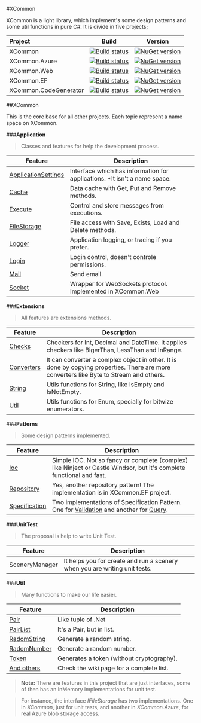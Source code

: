 #XCommon

XCommon is a light library, which implement's some design patterns and some util functions in pure C#. It is divide in five projects;


|Project | Build   | Version
|:-------| ------- | -------
| XCommon | [![Build status](https://ci.appveyor.com/api/projects/status/vu4oi81o5oqcltjh?svg=true)](https://ci.appveyor.com/project/marviobezerra/xcommon) |  [![NuGet version](https://badge.fury.io/nu/xcommon.svg)](https://badge.fury.io/nu/xcommon)
| XCommon.Azure | [![Build status](https://ci.appveyor.com/api/projects/status/vu4oi81o5oqcltjh?svg=true)](https://ci.appveyor.com/project/marviobezerra/xcommon) |  [![NuGet version](https://badge.fury.io/nu/xcommon.azure.svg)](https://badge.fury.io/nu/xcommon.azure)
| XCommon.Web | [![Build status](https://ci.appveyor.com/api/projects/status/vu4oi81o5oqcltjh?svg=true)](https://ci.appveyor.com/project/marviobezerra/xcommon) | [![NuGet version](https://badge.fury.io/nu/xcommon.web.svg)](https://badge.fury.io/nu/xcommon.web)
| XCommon.EF | [![Build status](https://ci.appveyor.com/api/projects/status/vu4oi81o5oqcltjh?svg=true)](https://ci.appveyor.com/project/marviobezerra/xcommon) | [![NuGet version](https://badge.fury.io/nu/xcommon.ef.svg)](https://badge.fury.io/nu/xcommon.ef)
| XCommon.CodeGenerator | [![Build status](https://ci.appveyor.com/api/projects/status/vu4oi81o5oqcltjh?svg=true)](https://ci.appveyor.com/project/marviobezerra/xcommon) | [![NuGet version](https://badge.fury.io/nu/xcommon.codegenerator.svg)](https://badge.fury.io/nu/xcommon.codegenerator)

##XCommon

This is the core base for all other projects. Each topic represent a name space on XCommon.

###**Application**

> Classes and features for help the development process.

| Feature          | Description
 ----------------- | -----------------
|[ApplicationSettings](https://github.com/marviobezerra/XCommon/wiki/XCommon---ApplicationSettings)| Interface which has information for applications. *It isn't a name space.
| [Cache](https://github.com/marviobezerra/XCommon/wiki/XCommon---Cache)| Data cache with Get, Put and Remove methods.
| [Execute](https://github.com/marviobezerra/XCommon/wiki/XComon---Execute) | Control and store messages from executions.
|[FileStorage](https://github.com/marviobezerra/XCommon/wiki/XCommon---FileStorage)| File access with Save, Exists, Load and Delete methods.
|[Logger](https://github.com/marviobezerra/XCommon/wiki/XCommon---Logger)| Application logging, or tracing if you prefer.
|[Login](https://github.com/marviobezerra/XCommon/wiki/XCommon---Login)| Login control, doesn't controle permissions.
|[Mail](https://github.com/marviobezerra/XCommon/wiki/XCommon---Mail)| Send email.
|[Socket](https://github.com/marviobezerra/XCommon/wiki/XCommon---Socket)| Wrapper for WebSockets protocol. Implemented in XCommon.Web

###**Extensions**

> All features are extensions methods.

| Feature          | Description
 ----------------- | -----------------
|[Checks](https://github.com/marviobezerra/XCommon/wiki/XCommon---Extensions#checks)| Checkers for Int, Decimal and DateTime. It applies checkers like BigerThan, LessThan and InRange.
|[Converters](https://github.com/marviobezerra/XCommon/wiki/XCommon---Extensions#converters)| It can converter a complex object in other. It is done by copying properties. There are more converters like Byte to Stream and others. 
|[String](https://github.com/marviobezerra/XCommon/wiki/XCommon---Extensions#string)| Utils functions for String, like IsEmpty and IsNotEmpty.
|[Util](https://github.com/marviobezerra/XCommon/wiki/XCommon---Extensions#util)| Utils functions for Enum, specially for bitwize enumerators.

###**Patterns**

> Some design patterns implemented.

| Feature          | Description
 ----------------- | -----------------
|[Ioc](https://github.com/marviobezerra/XCommon/wiki/XCommon---Ioc)| Simple IOC. Not so fancy or complete (complex) like Ninject or Castle Windsor, but it's complete functional and fast.
|[Repository](https://github.com/marviobezerra/XCommon/wiki/XCommon---Repository)| Yes, another repository pattern! The implementation is in XCommon.EF project.
|[Specification](https://github.com/marviobezerra/XCommon/wiki/XComonn---Specification)| Two implementations of Specification Pattern. One for [Validation](https://github.com/marviobezerra/XCommon/wiki/XComonn---Specification-Validation) and another for [Query](https://github.com/marviobezerra/XCommon/wiki/XComon---Specification-Query).

###**UnitTest**

> The proposal is help to write Unit Test.

| Feature          | Description
 ----------------- | -----------------
|SceneryManager| It helps you for create and run a scenery when you are writing unit tests.

###**Util**

> Many functions to make our life easier.

| Feature          | Description
 ----------------- | -----------------
|[Pair](https://github.com/marviobezerra/XCommon/wiki/XCommon---Utils)| Like tuple of .Net
|[PairList](https://github.com/marviobezerra/XCommon/wiki/XCommon---Utils)| It's a Pair, but in list.
|[RadomString](https://github.com/marviobezerra/XCommon/wiki/XCommon---Utils)| Generate a random string.
|[RadomNumber](https://github.com/marviobezerra/XCommon/wiki/XCommon---Utils)| Generate a random number.
|[Token](https://github.com/marviobezerra/XCommon/wiki/XCommon---Utils)| Generates a token (without cryptography).
|[And others](https://github.com/marviobezerra/XCommon/wiki/XCommon---Utils)| Check the wiki page for a complete list.

> **Note:** There are features in this project that are just interfaces, some of then has an InMemory implementations for unit test. 

> For instance, the interface *IFileStorage* has two implementations. One in *XCommon*, just for unit tests, and another in *XCommon.Azure*, for real Azure blob storage access.
